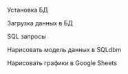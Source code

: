 

Установка БД

Загрузка данных в БД

SQL запросы

Нарисовать модель данных в SQLdbm

Нарисовать графики в Google Sheets
